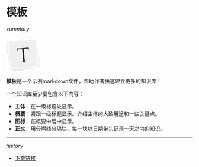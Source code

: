 # 模板

*summary*

<img src=".\template.assets\image-20201223131536639.png" alt="image-20201223131536639" style="zoom:25%;" />

**模板**是一个示例markdown文件，帮助作者快速建立更多的知识库！

一个知识库至少要包含以下内容：

- **主体**：在一级标题处显示。
- **概要**：紧跟一级标题显示。介绍主体的大致用途和一些关键点。
- **图标**：在概要中居中显示。
- **正文**：用分隔线分隔块、每一块以日期带头记录一天之内的知识。

---

*history*

- [下载链接](www.baidu.com)
